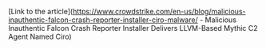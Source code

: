 [Link to the article](https://www.crowdstrike.com/en-us/blog/malicious-inauthentic-falcon-crash-reporter-installer-ciro-malware/ - Malicious Inauthentic Falcon Crash Reporter Installer Delivers LLVM-Based Mythic C2 Agent Named Ciro)
